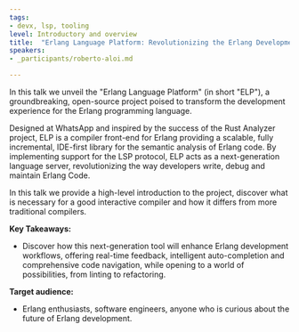 ```yaml
---
tags:	
- devx, lsp, tooling
level: Introductory and overview
title: 	"Erlang Language Platform: Revolutionizing the Erlang Development Experience"
speakers:
- _participants/roberto-aloi.md

---
```

In this talk we unveil the "Erlang Language Platform" (in short "ELP"), a groundbreaking, open-source project poised to transform the development experience for the Erlang programming language.

Designed at WhatsApp and inspired by the success of the Rust Analyzer project, ELP is a compiler front-end for Erlang providing a scalable, fully incremental, IDE-first library for the
semantic analysis of Erlang code. By implementing support for the LSP protocol, ELP acts as a next-generation language server, revolutionizing the way developers write, debug and maintain Erlang Code.

In this talk we provide a high-level introduction to the project, discover what is necessary for a good interactive compiler and how it differs from more traditional compilers.

**Key Takeaways:**
- Discover how this next-generation tool will enhance Erlang development workflows, offering real-time feedback, intelligent auto-completion and comprehensive code navigation, while opening to a world of possibilities, from linting to refactoring.

**Target audience:**
- Erlang enthusiasts, software engineers, anyone who is curious about the future of Erlang development.